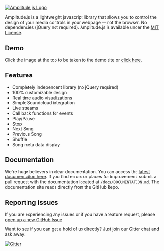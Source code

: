 [![Amplitude.js Logo](https://open.521dimensions.com/images/amplitudejs/amplitudejs_hero_image.jpg)](https://open.521dimensions.com/amplitudejs)

Amplitude.js is a lightweight javascript library that allows you to control the design of your media controls in your webpage -- not the browser. No dependencies (jQuery not required). Amplitude.js is available under the [MIT License](https://open.521dimensions.com/license.txt).

## Demo

Click the image at the top to be taken to the demo site or [click here](https://open.521dimensions.com/amplitudejs).

## Features
* Completely independent library (no jQuery required)
* 100% customizable design
* Real time audio visualizations
* Simple Soundcloud integration
* Live streams
* Call back functions for events
* Play/Pause
* Stop
* Next Song
* Previous Song
* Shuffle
* Song meta data display

## Documentation
We're huge believers in clear documentation. You can access the [latest documentation here](https://open.521dimensions.com/amplitudejs/docs). If you find errors or places for improvement, submit a pull request with the documentation located at `/docs/DOCUMENTATION.md`. The documentation site reads directly from the GitHub Repo.

## Reporting Issues

If you are experiencing any issues or if you have a feature request, please [open up a new GitHub Issue](https://github.com/521dimensions/amplitudejs/issues/new)

Want to see if you can get a hold of us directly? Just join our Gitter chat and ask away:

[![Gitter](https://badges.gitter.im/Join%20Chat.svg)](https://gitter.im/521dimensions/amplitudejs?utm_source=badge&utm_medium=badge&utm_campaign=pr-badge&utm_content=badge)
